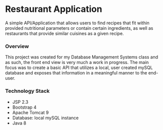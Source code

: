 # Restaurant Application

A simple API/Application that allows users to find recipes that fit within provided nutritional parameters or contain certain ingredients, as well as restaurants that provide similar cuisines as a given recipe.

### Overview  

This project was created for my Database Management Systems class and as such, the front end view is very much a work in progress. The main focus was to create a basic API that utilizes a local, user created mySQL database and exposes that information in a meaningful manner to the end-user.

### Technology Stack
- JSP 2.3
- Bootstrap 4
- Apache Tomcat 9
- Database: local mySQL instance
- Java 8
